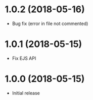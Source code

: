 # 1.0.2 (2018-05-16)

-   Bug fix (error in file not commented)

# 1.0.1 (2018-05-15)

-   Fix EJS API

# 1.0.0 (2018-05-15)

-   Initial release